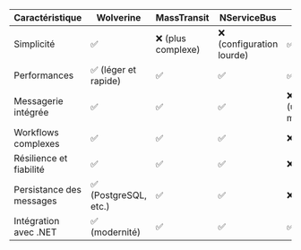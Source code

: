 ﻿| Caractéristique            | Wolverine             | MassTransit         | NServiceBus               | MediatR                   |
|----------------------------|-----------------------|---------------------|---------------------------|---------------------------| 
| Simplicité                 | ✅                    | ❌ (plus complexe) | ❌ (configuration lourde) | ✅                        |
| Performances               | ✅ (léger et rapide)  | ✅                 | ✅                        | ✅                        |
| Messagerie intégrée        | ✅                    | ✅                 | ✅                        | ❌ (uniquement médiateur) |
| Workflows complexes        | ✅                    | ✅                 | ✅                        | ❌                        |
| Résilience et fiabilité    | ✅                    | ✅                 | ✅                        | ❌                        | 
| Persistance des messages   | ✅ (PostgreSQL, etc.) | ✅                 | ✅                        | ❌                        | 
| Intégration avec .NET      | ✅ (modernité)        | ✅                 | ✅                        | ✅                        |